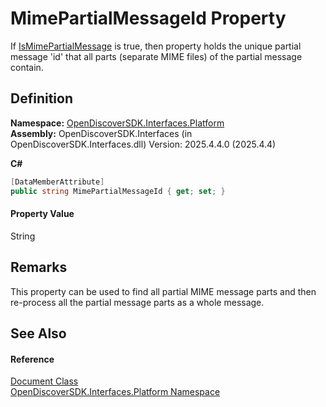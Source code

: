 # MimePartialMessageId Property


If <a href="ec18431d-8483-34b1-3b0e-94fb593d7d3a">IsMimePartialMessage</a> is true, then property holds the unique partial message 'id' that all parts (separate MIME files) of the partial message contain.



## Definition
**Namespace:** <a href="a1e65d49-050f-842a-426e-ba8aab188009">OpenDiscoverSDK.Interfaces.Platform</a>  
**Assembly:** OpenDiscoverSDK.Interfaces (in OpenDiscoverSDK.Interfaces.dll) Version: 2025.4.4.0 (2025.4.4)

**C#**
``` C#
[DataMemberAttribute]
public string MimePartialMessageId { get; set; }
```



#### Property Value
String

## Remarks
This property can be used to find all partial MIME message parts and then re-process all the partial message parts as a whole message.

## See Also


#### Reference
<a href="1ada9969-add0-f951-f601-f7107618fb9d">Document Class</a>  
<a href="a1e65d49-050f-842a-426e-ba8aab188009">OpenDiscoverSDK.Interfaces.Platform Namespace</a>  
